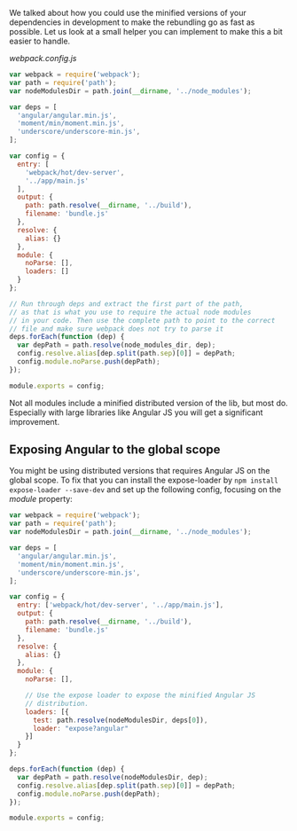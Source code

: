 We talked about how you could use the minified versions of your dependencies in development to make the rebundling go as fast as possible. Let us look at a small helper you can implement to make this a bit easier to handle.

*webpack.config.js*
```javascript
var webpack = require('webpack');
var path = require('path');
var nodeModulesDir = path.join(__dirname, '../node_modules');

var deps = [
  'angular/angular.min.js',
  'moment/min/moment.min.js',
  'underscore/underscore-min.js',
];

var config = {
  entry: [
    'webpack/hot/dev-server',
    '../app/main.js'
  ],
  output: {
    path: path.resolve(__dirname, '../build'),
    filename: 'bundle.js'
  },
  resolve: {
    alias: {}
  },
  module: {
    noParse: [],
    loaders: []
  }
};

// Run through deps and extract the first part of the path, 
// as that is what you use to require the actual node modules 
// in your code. Then use the complete path to point to the correct
// file and make sure webpack does not try to parse it
deps.forEach(function (dep) {
  var depPath = path.resolve(node_modules_dir, dep);
  config.resolve.alias[dep.split(path.sep)[0]] = depPath;
  config.module.noParse.push(depPath);
});

module.exports = config;
```
Not all modules include a minified distributed version of the lib, but most do. Especially with large libraries like Angular JS you will get a significant improvement.

## Exposing Angular to the global scope
You might be using distributed versions that requires Angular JS on the global scope. To fix that you can install the expose-loader by `npm install expose-loader --save-dev` and set up the following config, focusing on the *module* property:

```javascript
var webpack = require('webpack');
var path = require('path');
var nodeModulesDir = path.join(__dirname, '../node_modules');

var deps = [
  'angular/angular.min.js',
  'moment/min/moment.min.js',
  'underscore/underscore-min.js',
];

var config = {
  entry: ['webpack/hot/dev-server', '../app/main.js'],
  output: {
    path: path.resolve(__dirname, '../build'),
    filename: 'bundle.js'
  },
  resolve: {
    alias: {}
  },
  module: {
    noParse: [],

    // Use the expose loader to expose the minified Angular JS
    // distribution.
    loaders: [{
      test: path.resolve(nodeModulesDir, deps[0]),
      loader: "expose?angular"
    }]
  }
};

deps.forEach(function (dep) {
  var depPath = path.resolve(nodeModulesDir, dep);
  config.resolve.alias[dep.split(path.sep)[0]] = depPath;
  config.module.noParse.push(depPath);
});

module.exports = config;
```